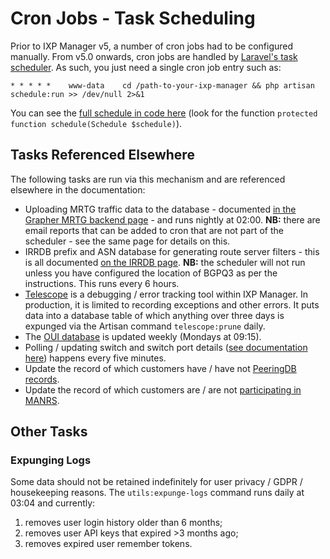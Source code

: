 # Cron Jobs - Task Scheduling

Prior to IXP Manager v5, a number of cron jobs had to be configured manually. From v5.0 onwards, cron jobs are handled by [Laravel's task scheduler](https://laravel.com/docs/5.8/scheduling). As such, you just need a single cron job entry such as:

```
* * * * *    www-data    cd /path-to-your-ixp-manager && php artisan schedule:run >> /dev/null 2>&1
```

You can see the [full schedule in code here](https://github.com/inex/IXP-Manager/blob/master/app/Console/Kernel.php) (look for the function `protected function schedule(Schedule $schedule)`).

## Tasks Referenced Elsewhere

The following tasks are run via this mechanism and are referenced elsewhere in the documentation:

* Uploading MRTG traffic data to the database - documented [in the Grapher MRTG backend page](../grapher/mrtg.md#inserting-traffic-data-into-the-database-reporting-emails) - and runs nightly at 02:00. **NB:** there are email reports that can be added to cron that are not part of the scheduler - see the same page for details on this.
* IRRDB prefix and ASN database for generating route server filters - this is all documented [on the IRRDB page](irrdb.md). **NB:** the scheduler will not run unless you have configured the location of BGPQ3 as per the instructions. This runs every 6 hours.
* [Telescope](../dev/telescope.md) is a debugging / error tracking tool within IXP Manager. In production, it is limited to recording exceptions and other errors. It puts data into a database table of which anything over three days is expunged via the Artisan command `telescope:prune` daily.
* The [OUI database](layer2-addresses.md#oui-database) is updated weekly (Mondays at 09:15).
* Polling / updating switch and switch port details ([see documentation here](../usage/switches.md#automated-polling-snmp-updates)) happens every five minutes.
* Update the record of which customers have / have not [PeeringDB records](peeringdb.md#existence-of-peeringdb-records).
* Update the record of which customers are / are not [participating in MANRS](manrs.md).

## Other Tasks

### Expunging Logs

Some data should not be retained indefinitely for user privacy / GDPR / housekeeping reasons. The `utils:expunge-logs` command runs daily at 03:04 and currently:

1. removes user login history older than 6 months;
2. removes user API keys that expired >3 months ago;
3. removes expired user remember tokens.
